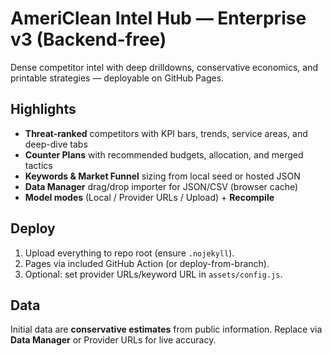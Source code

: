 
# AmeriClean Intel Hub — Enterprise v3 (Backend-free)

Dense competitor intel with deep drilldowns, conservative economics, and printable strategies — deployable on GitHub Pages.

## Highlights
- **Threat-ranked** competitors with KPI bars, trends, service areas, and deep-dive tabs
- **Counter Plans** with recommended budgets, allocation, and merged tactics
- **Keywords & Market Funnel** sizing from local seed or hosted JSON
- **Data Manager** drag/drop importer for JSON/CSV (browser cache)
- **Model modes** (Local / Provider URLs / Upload) + **Recompile**

## Deploy
1) Upload everything to repo root (ensure `.nojekyll`).
2) Pages via included GitHub Action (or deploy-from-branch).
3) Optional: set provider URLs/keyword URL in `assets/config.js`.

## Data
Initial data are **conservative estimates** from public information. Replace via **Data Manager** or Provider URLs for live accuracy.
